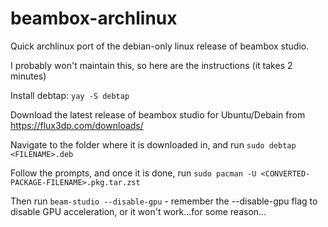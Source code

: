 # beambox-archlinux
Quick archlinux port of the debian-only linux release of beambox studio.

I probably won't maintain this, so here are the instructions (it takes 2 minutes)

Install debtap: `yay -S debtap`

Download the latest release of beambox studio for Ubuntu/Debain from https://flux3dp.com/downloads/

Navigate to the folder where it is downloaded in, and run `sudo debtap <FILENAME>.deb`

Follow the prompts, and once it is done, run `sudo pacman -U <CONVERTED-PACKAGE-FILENAME>.pkg.tar.zst`

Then run `beam-studio --disable-gpu` - remember the --disable-gpu flag to disable GPU acceleration, or it won't work...for some reason...
